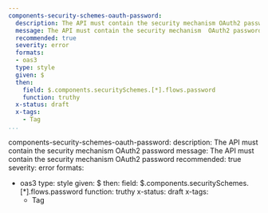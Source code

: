 ```yaml
---
components-security-schemes-oauth-password:
  description: The API must contain the security mechanism OAuth2 password
  message: The API must contain the security mechanism  OAuth2 password
  recommended: true
  severity: error
  formats:
  - oas3
  type: style
  given: $
  then:
    field: $.components.securitySchemes.[*].flows.password
    function: truthy
  x-status: draft
  x-tags:
    - Tag    
...
```

components-security-schemes-oauth-password:
  description: The API must contain the security mechanism OAuth2 password
  message: The API must contain the security mechanism  OAuth2 password
  recommended: true
  severity: error
  formats:
  - oas3
  type: style
  given: $
  then:
    field: $.components.securitySchemes.[*].flows.password
    function: truthy
  x-status: draft
  x-tags:
    - Tag    